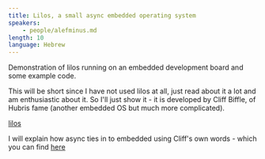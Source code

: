 ```yaml
---
title: Lilos, a small async embedded operating system
speakers:
    - people/alefminus.md
length: 10
language: Hebrew
---
```


Demonstration of lilos running on an embedded development board and some example code.

This will be short since I have not used lilos at all, just read about it a lot and am enthusiastic about it. So I'll just show it - it is developed by Cliff Biffle, of Hubris fame (another embedded OS but much more complicated).

[lilos](https://github.com/cbiffle/lilos/)

I will explain how async ties in to embedded using Cliff's own words - which you can find [here](https://cliffle.com/blog/async-inversion/)
